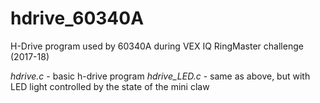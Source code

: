 # hdrive_60340A
H-Drive program used by 60340A during VEX IQ RingMaster challenge (2017-18)

_hdrive.c_ - basic h-drive program
_hdrive_LED.c_ - same as above, but with LED light controlled by the state of the mini claw
